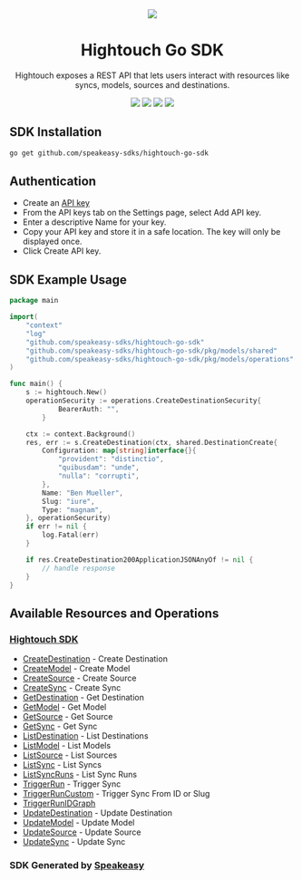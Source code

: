 <div align="center">
    <picture>
        <source srcset="https://user-images.githubusercontent.com/6267663/221538824-87af0e1b-0508-4af5-b3b9-e4b192d8337f.svg" media="(prefers-color-scheme: dark)">
        <img src="https://user-images.githubusercontent.com/6267663/221538828-de1343f2-b249-4ba2-85e3-a2e43cc5f265.svg">
    </picture>
    <h1>Hightouch Go SDK</h1>
   <p>Hightouch exposes a REST API that lets users interact with resources like syncs, models, sources and destinations.</p>
   <a href="https://hightouch.com/docs/api-reference"><img src="https://img.shields.io/static/v1?label=Docs&message=API Ref&color=000000&style=for-the-badge" /></a>
   <a href="https://github.com/speakeasy-sdks/hightouch-go-sdk/actions"><img src="https://img.shields.io/github/actions/workflow/status/speakeasy-sdks/hightouch-go-sdk/speakeasy_sdk_generation.yml?style=for-the-badge" /></a>
  <a href="https://opensource.org/licenses/MIT"><img src="https://img.shields.io/badge/License-MIT-blue.svg?style=for-the-badge" /></a>
  <a href="https://github.com/speakeasy-sdks/hightouch-go-sdk/releases"><img src="https://img.shields.io/github/v/release/speakeasy-sdks/hightouch-go-sdk?sort=semver&style=for-the-badge" /></a>
</div>

<!-- Start SDK Installation -->
## SDK Installation

```bash
go get github.com/speakeasy-sdks/hightouch-go-sdk
```
<!-- End SDK Installation -->

## Authentication

- Create an [API key](https://app.hightouch.com/settings/api-keys)
- From the API keys tab on the Settings page, select Add API key.
- Enter a descriptive Name for your key.
- Copy your API key and store it in a safe location. The key will only be displayed once.
- Click Create API key.

## SDK Example Usage
<!-- Start SDK Example Usage -->


```go
package main

import(
	"context"
	"log"
	"github.com/speakeasy-sdks/hightouch-go-sdk"
	"github.com/speakeasy-sdks/hightouch-go-sdk/pkg/models/shared"
	"github.com/speakeasy-sdks/hightouch-go-sdk/pkg/models/operations"
)

func main() {
    s := hightouch.New()
    operationSecurity := operations.CreateDestinationSecurity{
            BearerAuth: "",
        }

    ctx := context.Background()
    res, err := s.CreateDestination(ctx, shared.DestinationCreate{
        Configuration: map[string]interface{}{
            "provident": "distinctio",
            "quibusdam": "unde",
            "nulla": "corrupti",
        },
        Name: "Ben Mueller",
        Slug: "iure",
        Type: "magnam",
    }, operationSecurity)
    if err != nil {
        log.Fatal(err)
    }

    if res.CreateDestination200ApplicationJSONAnyOf != nil {
        // handle response
    }
}
```
<!-- End SDK Example Usage -->

<!-- Start SDK Available Operations -->
## Available Resources and Operations

### [Hightouch SDK](docs/sdks/hightouch/README.md)

* [CreateDestination](docs/sdks/hightouch/README.md#createdestination) - Create Destination
* [CreateModel](docs/sdks/hightouch/README.md#createmodel) - Create Model
* [CreateSource](docs/sdks/hightouch/README.md#createsource) - Create Source
* [CreateSync](docs/sdks/hightouch/README.md#createsync) - Create Sync
* [GetDestination](docs/sdks/hightouch/README.md#getdestination) - Get Destination
* [GetModel](docs/sdks/hightouch/README.md#getmodel) - Get Model
* [GetSource](docs/sdks/hightouch/README.md#getsource) - Get Source
* [GetSync](docs/sdks/hightouch/README.md#getsync) - Get Sync
* [ListDestination](docs/sdks/hightouch/README.md#listdestination) - List Destinations
* [ListModel](docs/sdks/hightouch/README.md#listmodel) - List Models
* [ListSource](docs/sdks/hightouch/README.md#listsource) - List Sources
* [ListSync](docs/sdks/hightouch/README.md#listsync) - List Syncs
* [ListSyncRuns](docs/sdks/hightouch/README.md#listsyncruns) - List Sync Runs
* [TriggerRun](docs/sdks/hightouch/README.md#triggerrun) - Trigger Sync
* [TriggerRunCustom](docs/sdks/hightouch/README.md#triggerruncustom) - Trigger Sync From ID or Slug
* [TriggerRunIDGraph](docs/sdks/hightouch/README.md#triggerrunidgraph)
* [UpdateDestination](docs/sdks/hightouch/README.md#updatedestination) - Update Destination
* [UpdateModel](docs/sdks/hightouch/README.md#updatemodel) - Update Model
* [UpdateSource](docs/sdks/hightouch/README.md#updatesource) - Update Source
* [UpdateSync](docs/sdks/hightouch/README.md#updatesync) - Update Sync
<!-- End SDK Available Operations -->

### SDK Generated by [Speakeasy](https://docs.speakeasyapi.dev/docs/using-speakeasy/client-sdks)
